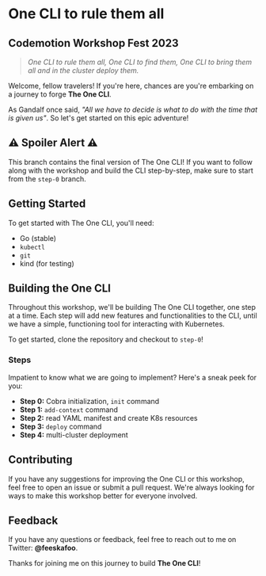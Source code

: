# One CLI to rule them all 

## Codemotion Workshop Fest 2023

>*One CLI to rule them all,
One CLI to find them,
One CLI to bring them all and in the cluster deploy them.*

Welcome, fellow travelers! If you're here, chances are you're embarking on a journey to forge **The One CLI**. 

As Gandalf once said, *"All we have to decide is what to do with the time that is given us"*. So let's get started on this epic adventure!

## ⚠️ Spoiler Alert ⚠️

This branch contains the final version of The One CLI! If you want to follow along with the workshop and build the CLI step-by-step, make sure to start from the `step-0` branch.

## Getting Started

To get started with The One CLI, you'll need:

- Go (stable)
- `kubectl`
- `git`
- kind (for testing)

## Building the One CLI

Throughout this workshop, we'll be building The One CLI together, one step at a time. Each step will add new features and functionalities to the CLI, until we have a simple, functioning tool for interacting with Kubernetes.

To get started, clone the repository and checkout to `step-0`!

### Steps

Impatient to know what we are going to implement? Here's a sneak peek for you:

- **Step 0:** Cobra initialization, `init` command
- **Step 1:** `add-context` command
- **Step 2:** read YAML manifest and create K8s resources
- **Step 3:** `deploy` command
- **Step 4:** multi-cluster deployment

## Contributing

If you have any suggestions for improving the One CLI or this workshop, feel free to open an issue or submit a pull request. We're always looking for ways to make this workshop better for everyone involved.

## Feedback

If you have any questions or feedback, feel free to reach out to me on Twitter: **@feeskafoo**.

Thanks for joining me on this journey to build **The One CLI**!
